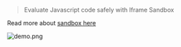 > Evaluate Javascript code safely with Iframe Sandbox

Read more about [sandbox here][1]

![demo.png](Demo)

[1]: https://www.html5rocks.com/en/tutorials/security/sandboxed-iframes/
